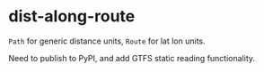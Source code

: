 # dist-along-route

`Path` for generic distance units, `Route` for lat lon units.

Need to publish to PyPI, and add GTFS static reading functionality.
